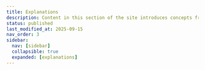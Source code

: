 ```yaml
---
title: Explanations
description: Content in this section of the site introduces concepts from the broader biodiveristy informatics and digitization domains and contextualizes them for paleo data. Visit individual pages in the navigation to learn more.
status: published
last_modified_at: 2025-09-15
nav_order: 3
sidebar:
  nav: [sidebar]
  collapsible: true
  expanded: [explanations]
---
```

